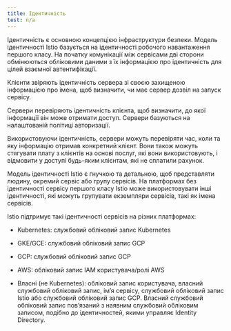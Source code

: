 ```yaml
---
title: Ідентичність
test: n/a
---
```


Ідентичність є основною концепцією інфраструктури безпеки. Модель ідентичності Istio базується на ідентичності робочого навантаження першого класу. На початку комунікації між сервісами дві сторони обмінюються обліковими даними з їх інформацією про ідентичність для цілей взаємної автентифікації.

Клієнти звіряють ідентичність сервера зі своєю захищеною інформацією про імена, щоб визначити, чи має сервер дозвіл на запуск сервісу.

Сервери перевіряють ідентичність клієнта, щоб визначити, до якої інформації він може отримати доступ. Сервери базуються на налаштованій політиці авторизації.

Використовуючи ідентичність, сервери можуть перевіряти час, коли та яку інформацію отримав конкретний клієнт. Вони також можуть стягувати плату з клієнтів на основі послуг, які вони використовують, і відмовити у доступі будь-яким клієнтам, які не сплатили рахунок.

Модель ідентичності Istio є гнучкою та детальною, щоб представляти людину, окремий сервіс або групу сервісів. На платформах без ідентичності сервісу першого класу Istio може використовувати інші ідентичності, які можуть групувати екземпляри сервісів, такі як імена сервісів.

Istio підтримує такі ідентичності сервісів на різних платформах:

- Kubernetes: службовий обліковий запис Kubernetes

- GKE/GCE: службовий обліковий запис GCP

- GCP: службовий обліковий запис GCP

- AWS: обліковий запис IAM користувача/ролі AWS

- Власні (не Kubernetes): обліковий запис користувача, власний службовий обліковий запис, імʼя сервісу, службовий обліковий запис Istio або службовий обліковий запис GCP. Власний службовий обліковий запис повʼязаний з наявним службовий обліковим записом, подібно до ідентичностей, якими управляє Identity Directory.
